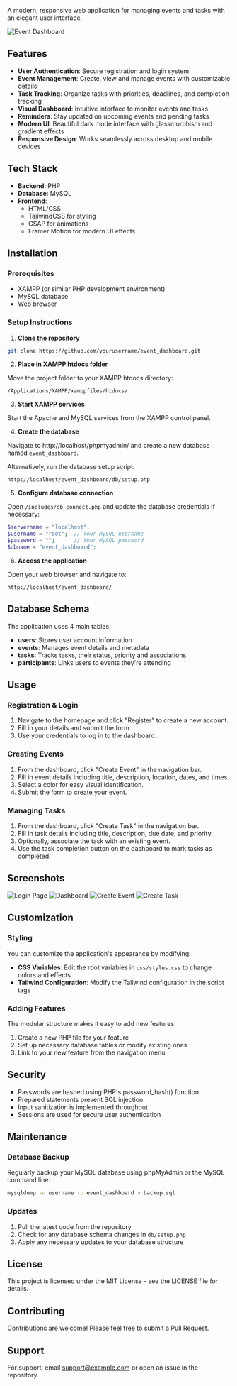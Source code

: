 A modern, responsive web application for managing events and tasks with an elegant user interface.

![Event Dashboard](https://via.placeholder.com/1200x600?text=Event+Dashboard)

## Features

- **User Authentication**: Secure registration and login system
- **Event Management**: Create, view and manage events with customizable details
- **Task Tracking**: Organize tasks with priorities, deadlines, and completion tracking
- **Visual Dashboard**: Intuitive interface to monitor events and tasks
- **Reminders**: Stay updated on upcoming events and pending tasks
- **Modern UI**: Beautiful dark mode interface with glassmorphism and gradient effects
- **Responsive Design**: Works seamlessly across desktop and mobile devices

## Tech Stack

- **Backend**: PHP
- **Database**: MySQL
- **Frontend**:
  - HTML/CSS
  - TailwindCSS for styling
  - GSAP for animations
  - Framer Motion for modern UI effects

## Installation

### Prerequisites

- XAMPP (or similar PHP development environment)
- MySQL database
- Web browser

### Setup Instructions

1. **Clone the repository**

```bash
git clone https://github.com/yourusername/event_dashboard.git
```

2. **Place in XAMPP htdocs folder**

Move the project folder to your XAMPP htdocs directory:
```
/Applications/XAMPP/xamppfiles/htdocs/
```

3. **Start XAMPP services**

Start the Apache and MySQL services from the XAMPP control panel.

4. **Create the database**

Navigate to http://localhost/phpmyadmin/ and create a new database named `event_dashboard`.

Alternatively, run the database setup script:
```
http://localhost/event_dashboard/db/setup.php
```

5. **Configure database connection**

Open `/includes/db_connect.php` and update the database credentials if necessary:

```php
$servername = "localhost";
$username = "root";  // Your MySQL username
$password = "";      // Your MySQL password
$dbname = "event_dashboard";
```

6. **Access the application**

Open your web browser and navigate to:
```
http://localhost/event_dashboard/
```

## Database Schema

The application uses 4 main tables:

- **users**: Stores user account information
- **events**: Manages event details and metadata
- **tasks**: Tracks tasks, their status, priority and associations
- **participants**: Links users to events they're attending

## Usage

### Registration & Login

1. Navigate to the homepage and click "Register" to create a new account.
2. Fill in your details and submit the form.
3. Use your credentials to log in to the dashboard.

### Creating Events

1. From the dashboard, click "Create Event" in the navigation bar.
2. Fill in event details including title, description, location, dates, and times.
3. Select a color for easy visual identification.
4. Submit the form to create your event.

### Managing Tasks

1. From the dashboard, click "Create Task" in the navigation bar.
2. Fill in task details including title, description, due date, and priority.
3. Optionally, associate the task with an existing event.
4. Use the task completion button on the dashboard to mark tasks as completed.

## Screenshots

![Login Page](https://via.placeholder.com/500x300?text=Login+Page)
![Dashboard](https://via.placeholder.com/500x300?text=Dashboard)
![Create Event](https://via.placeholder.com/500x300?text=Create+Event)
![Create Task](https://via.placeholder.com/500x300?text=Create+Task)

## Customization

### Styling

You can customize the application's appearance by modifying:

- **CSS Variables**: Edit the root variables in `css/styles.css` to change colors and effects
- **Tailwind Configuration**: Modify the Tailwind configuration in the script tags

### Adding Features

The modular structure makes it easy to add new features:

1. Create a new PHP file for your feature
2. Set up necessary database tables or modify existing ones
3. Link to your new feature from the navigation menu

## Security

- Passwords are hashed using PHP's password_hash() function
- Prepared statements prevent SQL injection
- Input sanitization is implemented throughout
- Sessions are used for secure user authentication

## Maintenance

### Database Backup

Regularly backup your MySQL database using phpMyAdmin or the MySQL command line:

```bash
mysqldump -u username -p event_dashboard > backup.sql
```

### Updates

1. Pull the latest code from the repository
2. Check for any database schema changes in `db/setup.php`
3. Apply any necessary updates to your database structure

## License

This project is licensed under the MIT License - see the LICENSE file for details.

## Contributing

Contributions are welcome! Please feel free to submit a Pull Request.

## Support

For support, email support@example.com or open an issue in the repository.
